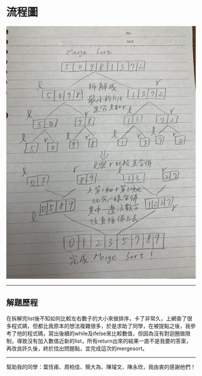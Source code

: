 # 流程圖
![](https://github.com/dustinoy/ohyang/blob/master/Images/MergeSort%E6%B5%81%E7%A8%8B%E5%9C%96.jpg)

---

## 解題歷程
在拆解完list後不知如何比較左右數子的大小來做排序，卡了非常久，上網查了很多程式碼，但都比我原本的想法複雜很多，於是求助了同學，在被提點之後，我參考了他的程式碼，寫出後續的while及ifelse來比較數值，但因為沒有對迴圈做限制，導致沒有加入數值近新的list，所有return出來的結果一直不是我要的答案，再改良許久後，終於找出問題點，並完成這次的mergesort。

---

幫助我的同學：葉恆甫、周柏佳、簡大為、陳璿文、陳永欣，我由衷的感謝他們！
